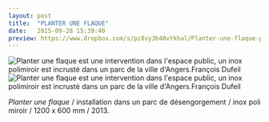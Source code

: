 ```yaml
---
layout: post
title:  "PLANTER UNE FLAQUE"
date:   2015-09-28 15:39:40
preview: https://www.dropbox.com/s/pz8sy3b40vtkhal/Planter-une-flaque-preview.jpg?raw=1
---
```


<img src="https://www.dropbox.com/s/pa1byuj6jmsd18w/Planter-une-flaque.jpg?raw=1" alt="Planter une flaque est une intervention dans l'espace public, un inox polimiroir est incrust&eacute; dans un parc de la ville d'Angers.Fran&ccedil;ois Dufeil">

<img src="https://www.dropbox.com/s/oudu528hw0uaohv/Planter-flaque-detail.jpg?raw=1" alt="Planter une flaque est une intervention dans l'espace public, un inox polimiroir est incrust&eacute; dans un parc de la ville d'Angers.Fran&ccedil;ois Dufeil">

<p style="text-align:justify">
<span style="font-style: italic;">Planter une flaque</span> / installation dans un parc de d&eacute;sengorgement / inox poli miroir / 1200 x 600 mm / 2013.
</p>

